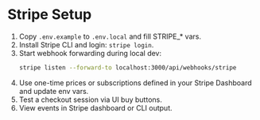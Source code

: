 # Stripe Setup

1. Copy `.env.example` to `.env.local` and fill STRIPE\_\* vars.
2. Install Stripe CLI and login: `stripe login`.
3. Start webhook forwarding during local dev:
   ```bash
   stripe listen --forward-to localhost:3000/api/webhooks/stripe
   ```
4. Use one-time prices or subscriptions defined in your Stripe Dashboard and update env vars.
5. Test a checkout session via UI buy buttons.
6. View events in Stripe dashboard or CLI output.
